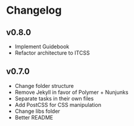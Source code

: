 # Changelog

## v0.8.0

- Implement Guidebook
- Refactor architecture to ITCSS

## v0.7.0

- Change folder structure
- Remove Jekyll in favor of Polymer + Nunjunks
- Separate tasks in their own files
- Add PostCSS for CSS manipulation
- Change libs folder
- Better README
